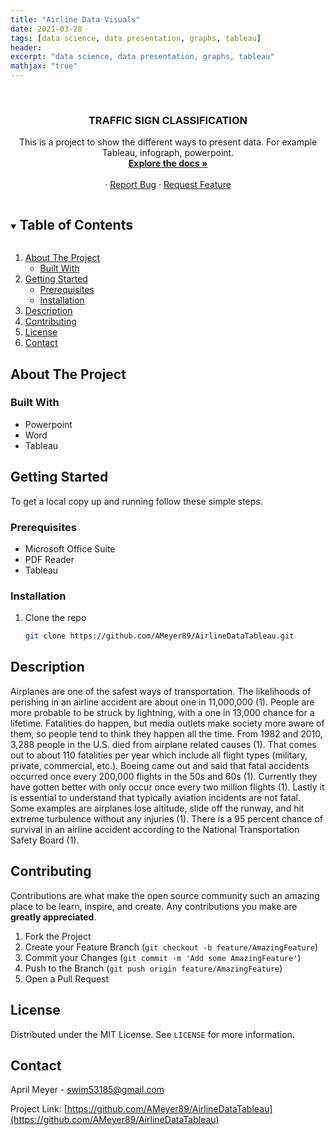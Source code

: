 ```yaml
---
title: "Airline Data Visuals"
date: 2021-03-28
tags: [data science, data presentation, graphs, tableau]
header:
excerpt: "data science, data presentation, graphs, tableau"
mathjax: "true"
---
```


<!--
*** To avoid retyping too much info. Do a search and replace for the following:
*** AMeyer89, AirlineDataTableau, twitter_handle, swim53185@gmail.com, Data Science Impact On Football, A presentation on how data science has impacted fantasy football. 
-->



<br />
<p align="center">
  <a href="https://github.com/AMeyer89/AirlineDataTableau">
  </a>

  <h3 align="center">TRAFFIC SIGN CLASSIFICATION</h3>

  <p align="center">
	This is a project to show the different ways to present data. For example Tableau, infograph, powerpoint. 
	<br />
    <a href="https://github.com/AMeyer89/AirlineDataTableau"><strong>Explore the docs »</strong></a>
    <br />
    <br />
    ·
    <a href="https://github.com/AMeyer89/AirlineDataTableau/issues">Report Bug</a>
    ·
    <a href="https://github.com/AMeyer89/AirlineDataTableau/issues">Request Feature</a>
  </p>
</p>



<!-- TABLE OF CONTENTS -->
<details open="open">
  <summary><h2 style="display: inline-block">Table of Contents</h2></summary>
  <ol>
    <li>
      <a href="#about-the-project">About The Project</a>
      <ul>
        <li><a href="#built-with">Built With</a></li>
      </ul>
    </li>
    <li>
      <a href="#getting-started">Getting Started</a>
      <ul>
        <li><a href="#prerequisites">Prerequisites</a></li>
        <li><a href="#installation">Installation</a></li>
      </ul>
    </li>
    <li><a href="#usage">Description</a></li>
    <li><a href="#contributing">Contributing</a></li>
    <li><a href="#license">License</a></li>
    <li><a href="#contact">Contact</a></li>
  </ol>
</details>



<!-- ABOUT THE PROJECT -->
## About The Project

### Built With

* Powerpoint
* Word
* Tableau



<!-- GETTING STARTED -->
## Getting Started

To get a local copy up and running follow these simple steps.

### Prerequisites

* Microsoft Office Suite
* PDF Reader
* Tableau

### Installation

1. Clone the repo
   ```sh
   git clone https://github.com/AMeyer89/AirlineDataTableau.git
   ```



<!-- USAGE EXAMPLES -->
## Description

Airplanes are one of the safest ways of transportation. The likelihoods of perishing in an airline accident are about one in 11,000,000 (1). People are more probable to be struck by lightning, with a one in 13,000 chance for a lifetime. 
Fatalities do happen, but media outlets make society more aware of them, so people tend to think they happen all the time. From 1982 and 2010, 3,288 people in the U.S. died from airplane related causes (1). That comes out to about 110 fatalities per year which include all flight types (military, private, commercial, etc.).  Boeing came out and said that fatal accidents occurred once every 200,000 flights in the 50s and 60s (1). Currently they have gotten better with only occur once every two million flights (1).
Lastly it is essential to understand that typically aviation incidents are not fatal. Some examples are airplanes lose altitude, slide off the runway, and hit extreme turbulence without any injuries (1). There is a 95 percent chance of survival in an airline accident according to the National Transportation Safety Board (1). 

<!-- CONTRIBUTING -->
## Contributing

Contributions are what make the open source community such an amazing place to be learn, inspire, and create. Any contributions you make are **greatly appreciated**.

1. Fork the Project
2. Create your Feature Branch (`git checkout -b feature/AmazingFeature`)
3. Commit your Changes (`git commit -m 'Add some AmazingFeature'`)
4. Push to the Branch (`git push origin feature/AmazingFeature`)
5. Open a Pull Request



<!-- LICENSE -->
## License

Distributed under the MIT License. See `LICENSE` for more information.



<!-- CONTACT -->
## Contact

April Meyer - swim53185@gmail.com

Project Link: [https://github.com/AMeyer89/AirlineDataTableau](https://github.com/AMeyer89/AirlineDataTableau)








<!-- MARKDOWN LINKS & IMAGES -->
<!-- https://www.markdownguide.org/basic-syntax/#reference-style-links -->
[contributors-shield]: https://img.shields.io/github/contributors/AMeyer89/repo.svg?style=for-the-badge
[contributors-url]: https://github.com/AMeyer89/repo/graphs/contributors
[forks-shield]: https://img.shields.io/github/forks/AMeyer89/repo.svg?style=for-the-badge
[forks-url]: https://github.com/AMeyer89/repo/network/members
[stars-shield]: https://img.shields.io/github/stars/AMeyer89/repo.svg?style=for-the-badge
[stars-url]: https://github.com/AMeyer89/repo/stargazers
[issues-shield]: https://img.shields.io/github/issues/AMeyer89/repo.svg?style=for-the-badge
[issues-url]: https://github.com/AMeyer89/repo/issues
[license-shield]: https://img.shields.io/github/license/AMeyer89/repo.svg?style=for-the-badge
[license-url]: https://github.com/AMeyer89/repo/blob/master/LICENSE.txt
[linkedin-shield]: https://img.shields.io/badge/-LinkedIn-black.svg?style=for-the-badge&logo=linkedin&colorB=555
[linkedin-url]: https://linkedin.com/in/AMeyer89
